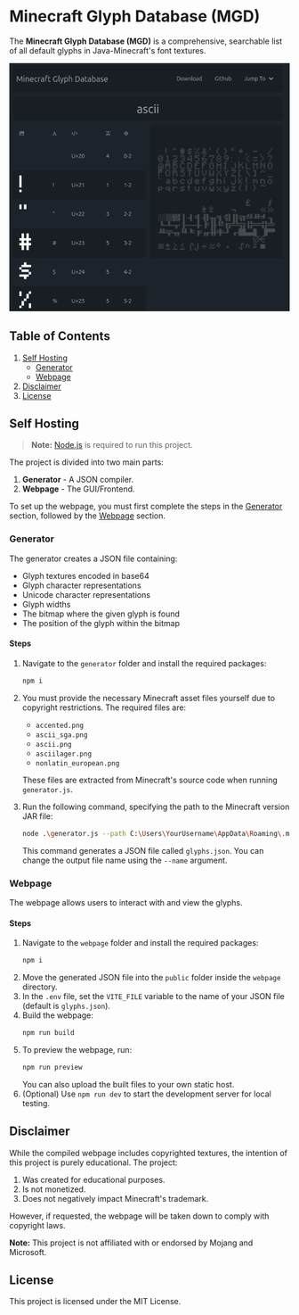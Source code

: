 # Minecraft Glyph Database (MGD)

The **Minecraft Glyph Database (MGD)** is a comprehensive, searchable list of all default glyphs in Java-Minecraft's font textures.

![screenshot](readme/Screenshot.png)

## Table of Contents

1. [Self Hosting](#self-hosting)
   - [Generator](#generator)
   - [Webpage](#webpage)
2. [Disclaimer](#disclaimer)
3. [License](#license)

## Self Hosting

> **Note:** [Node.js](https://nodejs.org/en) is required to run this project.

The project is divided into two main parts:

1. **Generator** - A JSON compiler.
2. **Webpage** - The GUI/Frontend.

To set up the webpage, you must first complete the steps in the [Generator](#generator) section, followed by the [Webpage](#webpage) section.

### Generator

The generator creates a JSON file containing:

- Glyph textures encoded in base64
- Glyph character representations
- Unicode character representations
- Glyph widths
- The bitmap where the given glyph is found
- The position of the glyph within the bitmap

#### Steps

1. Navigate to the `generator` folder and install the required packages:
   ```sh
   npm i
   ```
2. You must provide the necessary Minecraft asset files yourself due to copyright restrictions. The required files are:
   - `accented.png`
   - `ascii_sga.png`
   - `ascii.png`
   - `asciilager.png`
   - `nonlatin_european.png`

   These files are extracted from Minecraft's source code when running `generator.js`. 

3. Run the following command, specifying the path to the Minecraft version JAR file:
   ```sh
   node .\generator.js --path C:\Users\YourUsername\AppData\Roaming\.minecraft\versions\1.21\1.21.jar --name glyphs
   ```

    This command generates a JSON file called `glyphs.json`. You can change the output file name using the `--name` argument.

### Webpage

The webpage allows users to interact with and view the glyphs.

#### Steps

1. Navigate to the `webpage` folder and install the required packages:
   ```sh
   npm i
   ```
2. Move the generated JSON file into the `public` folder inside the `webpage` directory.
3. In the `.env` file, set the `VITE_FILE` variable to the name of your JSON file (default is `glyphs.json`).
4. Build the webpage:
   ```sh
   npm run build
   ```
5. To preview the webpage, run:
   ```sh
   npm run preview
   ```
   You can also upload the built files to your own static host.
6. (Optional) Use `npm run dev` to start the development server for local testing.

## Disclaimer

While the compiled webpage includes copyrighted textures, the intention of this project is purely educational. The project:

1. Was created for educational purposes.
2. Is not monetized.
3. Does not negatively impact Minecraft's trademark.

However, if requested, the webpage will be taken down to comply with copyright laws.

**Note:** This project is not affiliated with or endorsed by Mojang and Microsoft.

## License

This project is licensed under the MIT License.